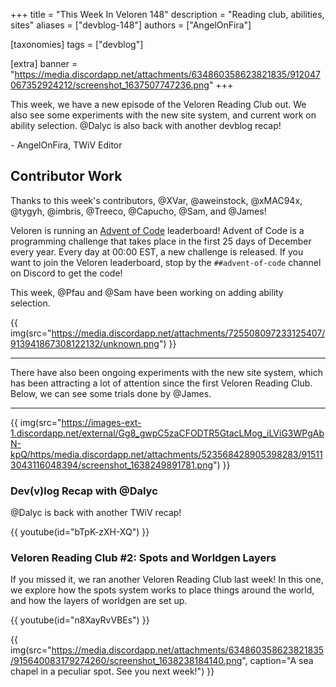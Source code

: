 +++
title = "This Week In Veloren 148"
description = "Reading club, abilities, sites"
aliases = ["devblog-148"]
authors = ["AngelOnFira"]

[taxonomies]
tags = ["devblog"]

[extra]
banner = "https://media.discordapp.net/attachments/634860358623821835/912047067352924212/screenshot_1637507747236.png"
+++

This week, we have a new episode of the Veloren Reading Club out. We also see
some experiments with the new site system, and current work on ability
selection. @Dalyc is also back with another devblog recap!

\- AngelOnFira, TWiV Editor

## Contributor Work

Thanks to this week's contributors, @XVar, @aweinstock, @xMAC94x, @tygyh,
@imbris, @Treeco, @Capucho, @Sam, and @James!

Veloren is running an [Advent of Code](https://adventofcode.com/2021/about)
leaderboard! Advent of Code is a programming challenge that takes place in the
first 25 days of December every year. Every day at 00:00 EST, a new challenge is
released. If you want to join the Veloren leaderboard, stop by the
`##advent-of-code` channel on Discord to get the code!

This week, @Pfau and @Sam have been working on adding ability selection.

{{
  img(src="https://media.discordapp.net/attachments/725508097233125407/913941867308122132/unknown.png")
}}

<hr>

There have also been ongoing experiments with the new site system, which has
been attracting a lot of attention since the first Veloren Reading Club. Below,
we can see some trials done by @James.

<hr>

{{
  img(src="https://images-ext-1.discordapp.net/external/Gg8_gwpC5zaCFODTR5GtacLMog_iLViG3WPgAbN-kpQ/https/media.discordapp.net/attachments/523568428905398283/915113043116048394/screenshot_1638249891781.png")
}}

### Dev(v)log Recap with @Dalyc

@Dalyc is back with another TWiV recap!

{{
  youtube(id="bTpK-zXH-XQ")
}}

### Veloren Reading Club #2: Spots and Worldgen Layers

If you missed it, we ran another Veloren Reading Club last week! In this one, we
explore how the spots system works to place things around the world, and how the
layers of worldgen are set up.

{{
  youtube(id="n8XayRvVBEs")
}}

{{
  img(src="https://media.discordapp.net/attachments/634860358623821835/915640083179274260/screenshot_1638238184140.png",
  caption="A sea chapel in a peculiar spot. See you next week!")
}}
